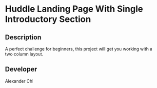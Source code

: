 # Huddle Landing Page With Single Introductory Section

## Description
A perfect challenge for beginners, this project will get you working with a two column layout.

## Developer
Alexander Chi
